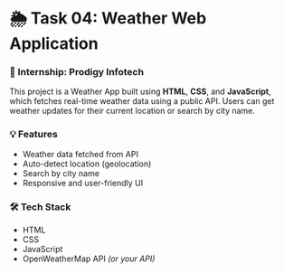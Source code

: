 # 🌦️ Task 04: Weather Web Application

### 📌 Internship: Prodigy Infotech

This project is a Weather App built using **HTML**, **CSS**, and **JavaScript**, which fetches real-time weather data using a public API. Users can get weather updates for their current location or search by city name.

### 💡 Features
- Weather data fetched from API
- Auto-detect location (geolocation)
- Search by city name
- Responsive and user-friendly UI

### 🛠️ Tech Stack
- HTML
- CSS
- JavaScript
- OpenWeatherMap API *(or your API)*

